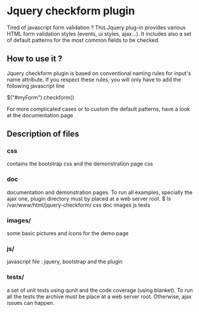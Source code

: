 Jquery checkform plugin     
========================================================================================================================

Tired of javascript form validation ? 
This Jquery plug-in provides various HTML form validation styles (events, ui styles, ajax...). 
It includes also a set of default patterns for the most common fields to be checked. 

<h2>How to use it ?</h2>

Jquery checkform plugin is based on conventional naming rules for input's name attribute.
If you respect these rules, you will only have to add the following javascript line

  $("#myForm").checkform()
  
For more complicated cases or to custom the default patterns, have a look at the documentation page

<h2>Description of files</h2>

<h3>css</h3>
contains the bootstrap css and the demonstration page css
<h3>doc</h3>
documentation and demonstration pages. To run all examples, specially the ajax one, plugin directory must by placed
at a web server root.
$ ls /var/www/html/jquery-checkform/
  css  doc  images  js  tests
<h3>images/</h3>
  some basic pictures and icons for the demo page
<h3>js/</h3>
  javascript file : jquery, bootstrap and the plugin
<h3>tests/</h3>
  a set of unit tests using qunit and the code coverage (using blanket).
  To run all the tests the archive must be place at a web server root. Otherwise, ajax issues can happen.
